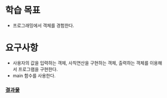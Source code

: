 # 학습 목표

* 프로그래밍에서 객체를 경험한다.

# 요구사항

* 사용자의 값을 입력하는 객체, 사칙연산을 구현하는 객체, 출력하는 객체를 이용해서 프로그램을 구현한다.
* main 함수를 사용한다.
### [결과물](./calculator.html)